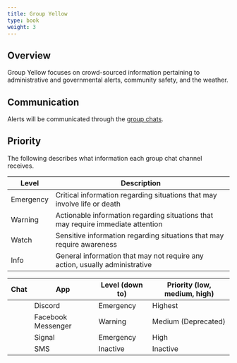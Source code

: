 ```yaml
---
title: Group Yellow
type: book
weight: 3
---
```


## Overview

Group Yellow focuses on crowd-sourced information pertaining to administrative and governmental alerts, community safety, and the weather.

## Communication

Alerts will be communicated through the [group chats](/about/groups/#group-chats).

## Priority

The following describes what information each group chat channel receives.

| Level     | Description                                                                      |
| --------- | -------------------------------------------------------------------------------- |
| Emergency | Critical information regarding situations that may involve life or death         |
| Warning   | Actionable information regarding situations that may require immediate attention |
| Watch     | Sensitive information regarding situations that may require awareness            |
| Info      | General information that may not require any action, usually administrative      |

| Chat                                      | App                | Level (down to) | Priority (low, medium, high) |
| ----------------------------------------- | ------------------ | --------------- | ---------------------------- |
| <i class="fab fa-discord"></i>            | Discord            | Emergency       | Highest                      |
| <i class="fab fa-facebook-messenger"></i> | Facebook Messenger | Warning         | Medium (Deprecated)          |
| <i class="fas fa-signal"></i>             | Signal             | Emergency       | High                         |
| <i class="fas fa-sms"></i>                | SMS                | Inactive        | Inactive                     |
